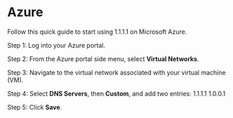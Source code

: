 # Azure

Follow this quick guide to start using 1.1.1.1 on Microsoft Azure.

Step 1: Log into your Azure portal.

Step 2: From the Azure portal side menu, select **Virtual Networks**.

Step 3: Navigate to the virtual network associated with your virtual machine (VM).

Step 4: Select **DNS Servers**, then **Custom**, and add two entries: 1.1.1.1 1.0.0.1

Step 5: Click **Save**.